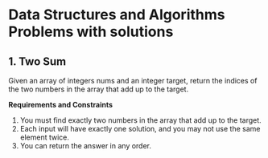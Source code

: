 # Data Structures and Algorithms Problems with solutions

## 1. Two Sum

Given an array of integers nums and an integer target, return the indices of the two numbers in the array that add up to the target.

**Requirements and Constraints**

1. You must find exactly two numbers in the array that add up to the target.
2. Each input will have exactly one solution, and you may not use the same element twice.
3. You can return the answer in any order.
